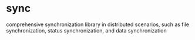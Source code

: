# sync
comprehensive synchronization library in distributed scenarios, such as file synchronization, status synchronization, and data synchronization
